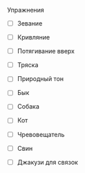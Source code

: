 Упражнения
- [ ] Зевание
- [ ] Кривляние
- [ ] Потягивание вверх
- [ ] Тряска
- [ ] Природный тон
- [ ] Бык
- [ ] Собака
- [ ] Кот
- [ ] Чревовещатель
- [ ] Свин
- [ ] Джакузи для связок


